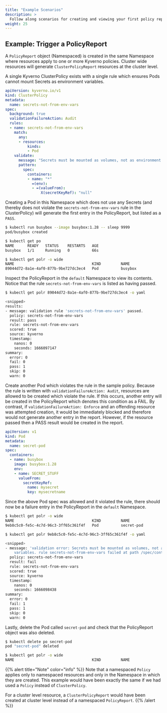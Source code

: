```yaml
---
title: "Example Scenarios" 
description: >
  Follow along scenarios for creating and viewing your first policy reports.
weight: 25
---
```


## Example: Trigger a PolicyReport

A `PolicyReport` object (Namespaced) is created in the same Namespace where resources apply to one or more Kyverno policies. Cluster wide resources will generate `ClusterPolicyReport` resources at the cluster level.

A single Kyverno ClusterPolicy exists with a single rule which ensures Pods cannot mount Secrets as environment variables.

```yaml
apiVersion: kyverno.io/v1
kind: ClusterPolicy
metadata:
  name: secrets-not-from-env-vars
spec:
  background: true
  validationFailureAction: Audit
  rules:
  - name: secrets-not-from-env-vars
    match:
      any:
      - resources:
          kinds:
          - Pod
    validate:
      message: "Secrets must be mounted as volumes, not as environment variables."
      pattern:
        spec:
          containers:
          - name: "*"
            =(env):
            - =(valueFrom):
                X(secretKeyRef): "null"
```

Creating a Pod in this Namespace which does not use any Secrets (and thereby does not violate the `secrets-not-from-env-vars` rule in the ClusterPolicy) will generate the first entry in the PolicyReport, but listed as a `PASS`.

```sh
$ kubectl run busybox --image busybox:1.28 -- sleep 9999
pod/busybox created

$ kubectl get po
NAME      READY   STATUS    RESTARTS   AGE
busybox   1/1     Running   0          66s

$ kubectl get polr -o wide
NAME                                   KIND         NAME                                         PASS   FAIL   WARN   ERROR   SKIP   AGE
89044d72-8a1e-4af0-877b-9be727dc3ec4   Pod          busybox                                      1      0      0      0       0      15s
```

Inspect the PolicyReport in the `default` Namespace to view its contents. Notice that the rule `secrets-not-from-env-vars` is listed as having passed.

```sh
$ kubectl get polr 89044d72-8a1e-4af0-877b-9be727dc3ec4 -o yaml

<snipped>
results:
- message: validation rule 'secrets-not-from-env-vars' passed.
  policy: secrets-not-from-env-vars
  result: pass
  rule: secrets-not-from-env-vars
  scored: true
  source: kyverno
  timestamp:
    nanos: 0
    seconds: 1666097147
summary:
  error: 0
  fail: 0
  pass: 1
  skip: 0
  warn: 0
```

Create another Pod which violates the rule in the sample policy. Because the rule is written with `validationFailureAction: Audit`, resources are allowed to be created which violate the rule. If this occurs, another entry will be created in the PolicyReport which denotes this condition as a FAIL. By contrast, if `validationFailureAction: Enforce` and an offending resource was attempted creation, it would be immediately blocked and therefore would not generate another entry in the report. However, if the resource passed then a PASS result would be created in the report.

```yaml
apiVersion: v1
kind: Pod
metadata:
  name: secret-pod
spec:
  containers:
  - name: busybox
    image: busybox:1.28
    env:
    - name: SECRET_STUFF
      valueFrom:
        secretKeyRef:
          name: mysecret
          key: mysecretname
```

Since the above Pod spec was allowed and it violated the rule, there should now be a failure entry in the PolicyReport in the `default` Namespace.

```sh
$ kubectl get polr -o wide
NAME                                   KIND         NAME                                         PASS   FAIL   WARN   ERROR   SKIP   AGE
9eb8c5c0-fe5c-4c7d-96c3-3ff65c361f4f   Pod          secret-pod                                   0      1      0      0       0      15s

$ kubectl get polr 9eb8c5c0-fe5c-4c7d-96c3-3ff65c361f4f -o yaml

<snipped>
- message: 'validation error: Secrets must be mounted as volumes, not as environment
    variables. rule secrets-not-from-env-vars failed at path /spec/containers/0/env/0/valueFrom/secretKeyRef/'
  policy: secrets-not-from-env-vars
  result: fail
  rule: secrets-not-from-env-vars
  scored: true
  source: kyverno
  timestamp:
    nanos: 0
    seconds: 1666098438
summary:
  error: 0
  fail: 1
  pass: 1
  skip: 0
  warn: 0
```

Lastly, delete the Pod called `secret-pod` and check that the PolicyReport object was also deleted.

```sh
$ kubectl delete po secret-pod
pod "secret-pod" deleted

$ kubectl get polr -o wide
NAME                                   KIND         NAME                                         PASS   FAIL   WARN   ERROR   SKIP   AGE
```

{{% alert title="Note" color="info" %}}
Note that a namespaced `Policy` applies only to namespaced resources and only in the Namespace in which they are created. This example would have been exactly the same if we had used a `Policy` instead of `ClusterPolicy`.

For a cluster level resource, a `ClusterPolicyReport` would have been created at cluster level instead of a namespaced `PolicyReport`.
{{% /alert %}}
